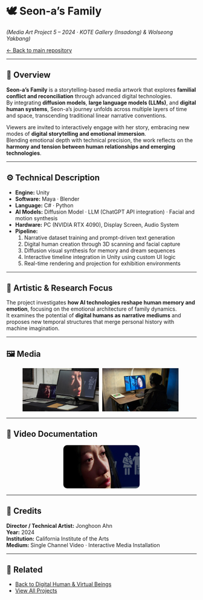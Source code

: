 # 🕊️ Seon-a’s Family  
*(Media Art Project 5 – 2024 · KOTE Gallery (Insadong) & Wolseong Yakbang)*  

[← Back to main repository](https://github.com/reusahn/Unity-Unreal-Interaction-Research/tree/main)

---

## 🧩 Overview  
**Seon-a’s Family** is a storytelling-based media artwork that explores **familial conflict and reconciliation** through advanced digital technologies.  
By integrating **diffusion models**, **large language models (LLMs)**, and **digital human systems**, Seon-a’s journey unfolds across multiple layers of time and space, transcending traditional linear narrative conventions.  

Viewers are invited to interactively engage with her story, embracing new modes of **digital storytelling and emotional immersion**.  
Blending emotional depth with technical precision, the work reflects on the **harmony and tension between human relationships and emerging technologies**.

---

## ⚙️ Technical Description  
- **Engine:** Unity  
- **Software:** Maya · Blender  
- **Language:** C# · Python  
- **AI Models:** Diffusion Model · LLM (ChatGPT API integration) · Facial and motion synthesis  
- **Hardware:** PC (NVIDIA RTX 4090), Display Screen, Audio System  
- **Pipeline:**  
  1. Narrative dataset training and prompt-driven text generation  
  2. Digital human creation through 3D scanning and facial capture  
  3. Diffusion visual synthesis for memory and dream sequences  
  4. Interactive timeline integration in Unity using custom UI logic  
  5. Real-time rendering and projection for exhibition environments  

---

## 🧠 Artistic & Research Focus  
The project investigates **how AI technologies reshape human memory and emotion**, focusing on the emotional architecture of family dynamics.  
It examines the potential of **digital humans as narrative mediums** and proposes new temporal structures that merge personal history with machine imagination.  

---

## 🖼️ Media
<p align="center">
  <img src="./media/SeonaFamily_01.jpg" width="40%" style="margin-right:5px;"/>  
  <img src="./media/SeonaFamily_02.jpg" width="40%" style="margin-right:5px;"/>
</p>

---

## 🎥 Video Documentation
<p align="center">
  <a href="https://vimeo.com/your-video-link-here">
    <img src="./media/SeonaFamily_Thumb.jpg" width="40%" style="border-radius:10px;"/>
  </a>
</p>

---

## 👤 Credits  
**Director / Technical Artist:** Jonghoon Ahn  
**Year:** 2024  
**Institution:** California Institute of the Arts  
**Medium:** Single Channel Video · Interactive Media Installation  

---

## 🔗 Related  
- [Back to Digital Human & Virtual Beings](../README.md)  
- [View All Projects](https://github.com/reusahn/Unity-Unreal-Interaction-Research/tree/main)

